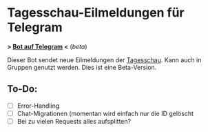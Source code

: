 Tagesschau-Eilmeldungen für Telegram
========================================

**> [Bot auf Telegram](https://telegram.me/TagesschauEilmeldungenBot) <** (*beta*)

Dieser Bot sendet neue Eilmeldungen der [Tagesschau](http://www.tagesschau.de/). Kann auch in Gruppen genutzt werden. Dies ist eine Beta-Version.

## To-Do:
- [ ] Error-Handling
 - [ ] Chat-Migrationen (momentan wird einfach nur die ID gelöscht
 - [ ] Bei zu vielen Requests alles aufsplitten?